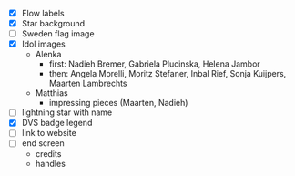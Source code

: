- [x] Flow labels
- [x] Star background
- [ ] Sweden flag image
- [x] Idol images
  - Alenka
    - first: Nadieh Bremer, Gabriela Plucinska, Helena Jambor
    - then: Angela Morelli, Moritz Stefaner, Inbal Rief, Sonja Kuijpers, Maarten Lambrechts
  - Matthias
    - impressing pieces (Maarten, Nadieh)
- [ ] lightning star with name
- [x] DVS badge legend
- [ ] link to website
- [ ] end screen
  - credits
  - handles